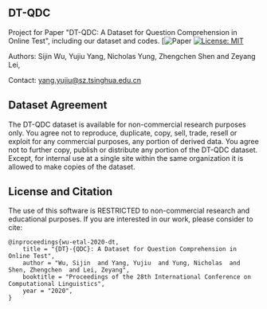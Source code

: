 ## DT-QDC
Project for Paper "DT-QDC: A Dataset for Question Comprehension in Online Test", including our dataset and codes.
[![Paper](https://www.aclweb.org/anthology/2020.coling-main.569/)
[![License: MIT](https://img.shields.io/badge/License-MIT-blue.svg)](https://opensource.org/licenses/MIT)

Authors: Sijin Wu, Yujiu Yang, Nicholas Yung, Zhengchen Shen and Zeyang Lei,

Contact: yang.yujiu@sz.tsinghua.edu.cn

## Dataset Agreement
The DT-QDC dataset is available for non-commercial research purposes only.
You agree not to reproduce, duplicate, copy, sell, trade, resell or exploit for any commercial purposes, any portion of derived data.
You agree not to further copy, publish or distribute any portion of the DT-QDC dataset. Except, for internal use at a single site within the same organization it is allowed to make copies of the dataset.
## License and Citation
The use of this software is RESTRICTED to non-commercial research and educational purposes.
If you are interested in our work, please consider to cite:
```
@inproceedings{wu-etal-2020-dt,
    title = "{DT}-{QDC}: A Dataset for Question Comprehension in Online Test",
    author = "Wu, Sijin  and Yang, Yujiu  and Yung, Nicholas  and Shen, Zhengchen  and Lei, Zeyang",
    booktitle = "Proceedings of the 28th International Conference on Computational Linguistics",
    year = "2020",
}
```

